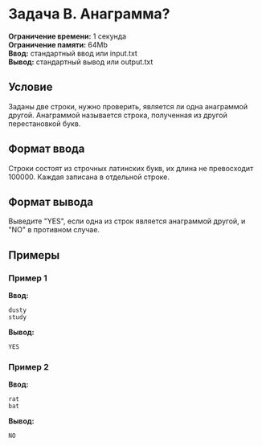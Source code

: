 # Задача B. Анаграмма?

**Ограничение времени:** 1 секунда  
**Ограничение памяти:** 64Mb  
**Ввод:** стандартный ввод или input.txt  
**Вывод:** стандартный вывод или output.txt  

## Условие  
Заданы две строки, нужно проверить, является ли одна анаграммой другой. Анаграммой называется строка, полученная из другой перестановкой букв.

## Формат ввода  
Строки состоят из строчных латинских букв, их длина не превосходит 100000. Каждая записана в отдельной строке.

## Формат вывода  
Выведите "YES", если одна из строк является анаграммой другой, и "NO" в противном случае.

## Примеры

### Пример 1
**Ввод:**  
```
dusty
study
```

**Вывод:**  
```
YES
```

### Пример 2
**Ввод:**  
```
rat
bat
```

**Вывод:**  
```
NO
```
